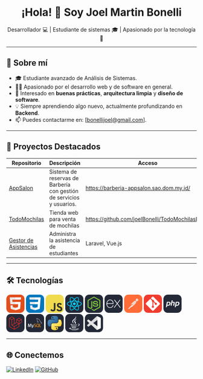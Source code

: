 <h1 align="center">¡Hola! 👋 Soy Joel Martin Bonelli</h1>

<p align="center">
  Desarrollador 💻 | Estudiante de sistemas 🎓 | Apasionado por la tecnología 🚀
</p>

---

## 📌 Sobre mí

- 🎓 Estudiante avanzado de Análisis de Sistemas.
- 👨‍💻 Apasionado por el desarrollo web y de software en general.
- 🧠 Interesado en **buenas prácticas**, **arquitectura limpia** y **diseño de software**.
- 💡 Siempre aprendiendo algo nuevo, actualmente profundizando en **Backend**.
- 📫 Puedes contactarme en: [bonellijoel@gmail.com].

---

## 🚀 Proyectos Destacados

| Repositorio | Descripción | Acceso |
|---------------------|-------------|-------------|
| [AppSalon](https://github.com/joelBonelli/appsalon-mvc-php.git) | Sistema de reservas de Barbería con gestión de servicios y usuarios. | https://barberia-appsalon.sao.dom.my.id/ |
| [TodoMochilas](https://github.com/joelBonelli/TodoMochilasAPI) | Tienda web para venta de mochilas | https://github.com/joelBonelli/TodoMochilasReact |
| [Gestor de Asistencias](https://github.com/usuario/gestor-asistencias) | Administra la asistencia de estudiantes | Laravel, Vue.js |

---

## 🛠 Tecnologías

<p>
  <img src="https://github.com/tandpfun/skill-icons/blob/main/icons/HTML.svg" width="48" title="HTML">
  <img src="https://github.com/tandpfun/skill-icons/blob/main/icons/CSS.svg" width="48" title="CSS">
  <img src="https://github.com/tandpfun/skill-icons/blob/main/icons/JavaScript.svg" width="48" title="JavaScript">
  <img src="https://github.com/tandpfun/skill-icons/blob/main/icons/React-Dark.svg" width="48" title="React">
  <img src="https://github.com/tandpfun/skill-icons/blob/main/icons/NodeJS-Dark.svg" width="48" title="Node.js">
  <img src="https://github.com/tandpfun/skill-icons/blob/main/icons/ExpressJS-Dark.svg" width="48" title="Express.js">
  <img src="https://github.com/tandpfun/skill-icons/blob/main/icons/Postman.svg" width="48" title="Postman">
  <img src="https://github.com/tandpfun/skill-icons/blob/main/icons/Git.svg" width="48" title="Git">
  <img src="https://github.com/tandpfun/skill-icons/blob/main/icons/PHP-Dark.svg" width="48" title="PHP">
  <img src="https://github.com/tandpfun/skill-icons/blob/main/icons/Laravel-Dark.svg" width="48" title="Laravel">
  <img src="https://github.com/tandpfun/skill-icons/blob/main/icons/MySQL-Dark.svg" width="48" title="MySQL">
  <img src="https://github.com/tandpfun/skill-icons/blob/main/icons/Python-Dark.svg" width="48" title="Python">
  <img src="https://github.com/tandpfun/skill-icons/blob/main/icons/Java-Dark.svg" width="48" title="Java">
  <img src="https://github.com/tandpfun/skill-icons/blob/main/icons/VSCode-Dark.svg" width="48" title="VS Code">

</p>




---


## 🌐 Conectemos

[![LinkedIn](https://img.shields.io/badge/-LinkedIn-blue?style=flat&logo=linkedin)](https://linkedin.com/in/joel-martin-bonelli)
[![GitHub](https://img.shields.io/badge/-GitHub-black?style=flat&logo=github)](https://github.com/joelBonelli)
